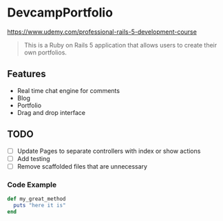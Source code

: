 # DevcampPortfolio

https://www.udemy.com/professional-rails-5-development-course

> This is a Ruby on Rails 5 application that allows users to create their own
  portfolios.

## Features

- Real time chat engine for comments
- Blog
- Portfolio
- Drag and drop interface

## TODO

- [ ] Update Pages to separate controllers with index or show actions
- [ ] Add testing
- [ ] Remove scaffolded files that are unnecessary

### Code Example

```ruby
def my_great_method
  puts "here it is"
end
```
